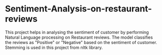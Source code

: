 # Sentiment-Analysis-on-restaurant-reviews

This project helps in analysing the sentiment of customer by performing Natural Language processing on Restaurant reviews.
The model classifies the reviews as "Positive" or "Negative" based on the sentiment of customer.
Stemming is used in this project from nltk library.
